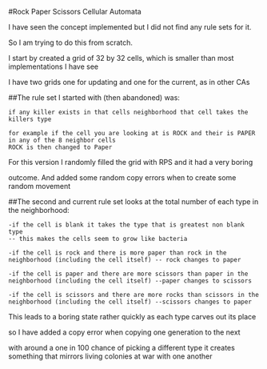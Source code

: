 #Rock Paper Scissors Cellular Automata


I have seen the concept implemented but I did not find any rule sets for it.

So I am trying to do this from scratch.

I start by created a grid of 32 by 32 cells, which is smaller than most implementations I have see

I have two grids one for updating and one for the current, as in other CAs

##The rule set I started with (then abandoned) was:
    
    if any killer exists in that cells neighborhood that cell takes the killers type

    for example if the cell you are looking at is ROCK and their is PAPER in any of the 8 neighbor cells
    ROCK is then changed to Paper

  For this version I randomly filled the grid with RPS and it had a very boring 

  outcome.  And added some random copy errors when to create some random movement



##The second and current rule set looks at the total number of each type in the neighborhood:

    -if the cell is blank it takes the type that is greatest non blank  type
    -- this makes the cells seem to grow like bacteria

    -if the cell is rock and there is more paper than rock in the   neighborhood (including the cell itself) -- rock changes to paper

    -if the cell is paper and there are more scissors than paper in the   neighborhood (including the cell itself) --paper changes to scissors

    -if the cell is scissors and there are more rocks than scissors in the neighborhood (including the cell itself) --scissors changes to paper


This leads to a boring state rather quickly as each type carves out its place

so I have added a copy error when copying one generation to the next

with around a  one in 100 chance of picking a different type it creates something that mirrors living colonies at war with one another



 
